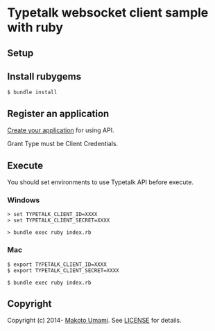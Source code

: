 # Typetalk websocket client sample with ruby

## Setup

## Install rubygems

```
$ bundle install
```

## Register an application

[Create your application](https://typetalk.in/my/develop/applications/register) for using API.

Grant Type must be Client Credentials.

## Execute

You should set environments to use Typetalk API before execute.

### Windows

```
> set TYPETALK_CLIENT_ID=XXXX
> set TYPETALK_CLIENT_SECRET=XXXX

> bundle exec ruby index.rb
```


### Mac

```
$ export TYPETALK_CLIENT_ID=XXXX
$ export TYPETALK_CLIENT_SECRET=XXXX

$ bundle exec ruby index.rb
```


## Copyright

Copyright (c) 2014- [Makoto Umami](mailto:umakoz@gmail.com). See [LICENSE](LICENSE.txt) for details.
